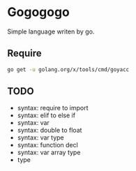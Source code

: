 # Gogogogo

Simple language writen by go.

## Require

```sh
go get -u golang.org/x/tools/cmd/goyacc
```

## TODO

+ syntax: require to import
+ syntax: elif to else if
+ syntax: var
+ syntax: double to float
+ syntax: var type
+ syntax: function decl
+ syntax: var array type
+ type
